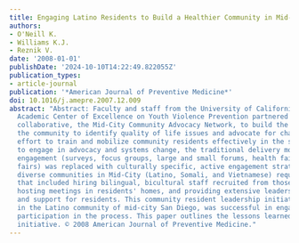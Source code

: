 ```yaml
---
title: Engaging Latino Residents to Build a Healthier Community in Mid-City San Diego
authors:
- O'Neill K.
- Williams K.J.
- Reznik V.
date: '2008-01-01'
publishDate: '2024-10-10T14:22:49.822055Z'
publication_types:
- article-journal
publication: '*American Journal of Preventive Medicine*'
doi: 10.1016/j.amepre.2007.12.009
abstract: "Abstract: Faculty and staff from the University of California, San Diego
  Academic Center of Excellence on Youth Violence Prevention partnered with a local
  collaborative, the Mid-City Community Advocacy Network, to build the capacity of
  the community to identify quality of life issues and advocate for change. In an
  effort to train and mobilize community residents effectively in the skills needed
  to engage in advocacy and systems change, the traditional delivery model of community
  engagement (surveys, focus groups, large and small forums, health fairs, and street
  fairs) was replaced with culturally specific, active engagement strategies. Engaging
  diverse communities in Mid-City (Latino, Somali, and Vietnamese) required an approach
  that included hiring bilingual, bicultural staff recruited from those communities,
  hosting meetings in residents' homes, and providing extensive leadership training
  and support for residents. This community resident leadership initiative, piloted
  in the Latino community of mid-city San Diego, was successful in engaging resident
  participation in the process. This paper outlines the lessons learned from this
  initiative. © 2008 American Journal of Preventive Medicine."
---
```

